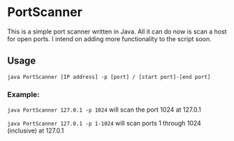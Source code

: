 # PortScanner

This is a simple port scanner written in Java. All it can do now is scan a host for open ports. I intend on adding more functionality to the script soon.

## Usage

`java PortScanner [IP address] -p [port] / [start port]-[end port]`

### Example:

`java PortScanner 127.0.1 -p 1024` will scan the port 1024 at 127.0.1

`java PortScanner 127.0.1 -p 1-1024` will scan ports 1 through 1024 (inclusive) at 127.0.1
